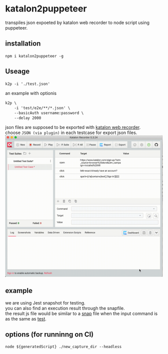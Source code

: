 # katalon2puppeteer

transpiles json expoeted by katalon web recorder to node script using puppeteer.

## installation

`npm i katalon2puppeteer -g`

## Useage

`k2p -i './test.json'`

an example with optionis  
```shell
k2p \
    -i 'test/e2e/**/*.json' \
    --basicAuth username:password \
    --delay 2000
```

json files are supposed to be exported with [katalon web recorder](https://chrome.google.com/webstore/detail/katalon-recorder-selenium/ljdobmomdgdljniojadhoplhkpialdid).  
choose `JSON (via plugin)` in each testcase for export json files.  
![instruction.gif](./.github/doc/instruction.gif)

## example

we are using Jest snapshot for testing.  
you can also find an execution result through the snapfile.  
the result js file would be similar to a [snap](__test__/__snapshots__/main.test.ts.snap) file 
when the input command is as the same as [test](__test__/main.test.ts).

## options (for runninng on CI)

`node ${generatedScript} ./new_capture_dir --headless`
